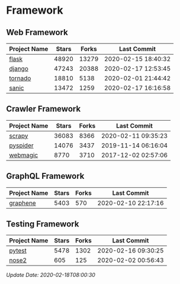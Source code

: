 # Framework

## Web Framework

| Project Name | Stars | Forks | Last Commit |
| ------------ | ----- | ----- | ----------- |
| [flask](https://github.com/pallets/flask) | 48920 | 13279 | 2020-02-15 18:40:32 |
| [django](https://github.com/django/django) | 47243 | 20388 | 2020-02-17 12:53:45 |
| [tornado](https://github.com/tornadoweb/tornado) | 18810 | 5138 | 2020-02-01 21:44:42 |
| [sanic](https://github.com/huge-success/sanic) | 13472 | 1259 | 2020-02-17 16:16:58 |

## Crawler Framework

| Project Name | Stars | Forks | Last Commit |
| ------------ | ----- | ----- | ----------- |
| [scrapy](https://github.com/scrapy/scrapy) | 36083 | 8366 | 2020-02-11 09:35:23 |
| [pyspider](https://github.com/binux/pyspider) | 14076 | 3437 | 2019-11-14 06:16:04 |
| [webmagic](https://github.com/code4craft/webmagic) | 8770 | 3710 | 2017-12-02 02:57:06 |

## GraphQL Framework

| Project Name | Stars | Forks | Last Commit |
| ------------ | ----- | ----- | ----------- |
| [graphene](https://github.com/graphql-python/graphene) | 5403 | 570 | 2020-02-10 22:17:16 |

## Testing Framework

| Project Name | Stars | Forks | Last Commit |
| ------------ | ----- | ----- | ----------- |
| [pytest](https://github.com/pytest-dev/pytest) | 5478 | 1302 | 2020-02-16 09:30:25 |
| [nose2](https://github.com/nose-devs/nose2) | 605 | 125 | 2020-02-02 00:56:43 |

*Update Date: 2020-02-18T08:00:30*